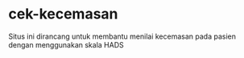 # cek-kecemasan
Situs ini dirancang untuk membantu menilai kecemasan pada pasien dengan menggunakan skala HADS
